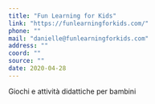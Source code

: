 ```yaml
---
title: "Fun Learning for Kids"
link: "https://funlearningforkids.com/"
phone: ""
mail: "danielle@funlearningforkids.com"
address: ""
coord: ""
source: ""
date: 2020-04-28
---
```


Giochi e attività didattiche per bambini